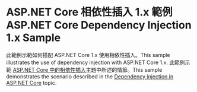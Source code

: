 # <a name="aspnet-core-dependency-injection-1x-sample"></a><span data-ttu-id="c28d1-101">ASP.NET Core 相依性插入 1.x 範例</span><span class="sxs-lookup"><span data-stu-id="c28d1-101">ASP.NET Core Dependency Injection 1.x Sample</span></span>

<span data-ttu-id="c28d1-102">此範例示範如何搭配 ASP.NET Core 1.x 使用相依性插入。</span><span class="sxs-lookup"><span data-stu-id="c28d1-102">This sample illustrates the use of dependency injection with ASP.NET Core 1.x.</span></span> <span data-ttu-id="c28d1-103">此範例示範 [ASP.NET Core 中的相依性插入](https://docs.microsoft.com/aspnet/core/fundamentals/dependency-injection)主題中所述的情節。</span><span class="sxs-lookup"><span data-stu-id="c28d1-103">This sample demonstrates the scenario described in the [Dependency injection in ASP.NET Core](https://docs.microsoft.com/aspnet/core/fundamentals/dependency-injection) topic.</span></span>
